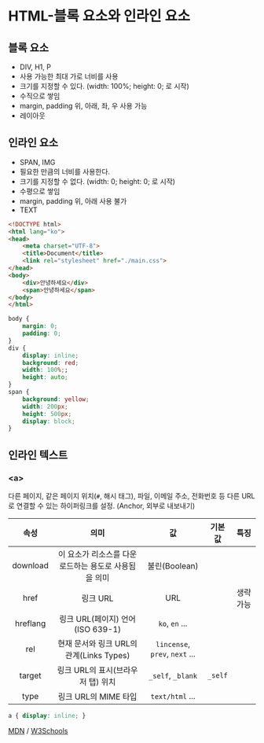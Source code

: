 # HTML-블록 요소와 인라인 요소

## 블록 요소

+ DIV, H1, P
+ 사용 가능한 최대 가로 너비를 사용
+ 크기를 지정할 수 있다. 
  (width: 100%; height: 0; 로 시작)
+ 수직으로 쌓임
+ margin, padding 위, 아래, 좌, 우 사용 가능
+ 레이아웃

## 인라인 요소

+ SPAN, IMG
+ 필요한 만큼의 너비를 사용한다.
+ 크기를 지정할 수 없다.
  (width: 0; height: 0; 로 시작)
+ 수평으로 쌓임
+ margin, padding 위, 아래 사용 불가
+ TEXT

```html
<!DOCTYPE html>
<html lang="ko">
<head>
    <meta charset="UTF-8">
    <title>Document</title>
    <link rel="stylesheet" href="./main.css">
</head>
<body>
    <div>안녕하세요</div>
    <span>안녕하세요</span>
</body>
</html>
```

```css
body {
    margin: 0;
    padding: 0;
}
div {
    display: inline;
    background: red;
    width: 100%;;
    height: auto;
}
span {
    background: yellow;
    width: 200px;
    height: 500px;
    display: block;
}
```

## 인라인 텍스트

### &lt;a&gt;

다른 페이지, 같은 페이지 위치(`#`, 해시 태그), 파일, 이메일 주소, 전화번호 등 다른 URL로 연결할 수 있는 하이퍼링크를 설정.
(Anchor, 외부로 내보내기)

|   속성   |                         의미                         |               값               | 기본값  |   특징    |
| :------: | :--------------------------------------------------: | :----------------------------: | :-----: | :-------: |
| download | 이 요소가 리소스를 다운로드하는 용도로 사용됨을 의미 |         불린(Boolean)          |         |           |
|   href   |                       링크 URL                       |              URL               |         | 생략 가능 |
| hreflang |           링크 URL(페이지) 언어(ISO 639-1)           |         `ko`, `en` ...         |         |           |
|   rel    |       현재 문서와 링크 URL의 관계(Links Types)       | `lincense`, `prev`, `next` ... |         |           |
|  target  |          링크 URL의 표시(브라우저 탭) 위치           |       `_self`, `_blank`        | `_self` |           |
|   type   |                 링크 URL의 MIME 타입                 |        `text/html` ...         |         |           |

```css
a { display: inline; }
```

[MDN](https://developer.mozilla.org/ko/docs/Web/HTML/Element/a) / [W3Schools](https://www.w3schools.com/tags/tag_a.asp)


